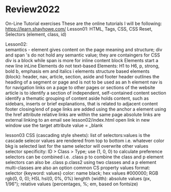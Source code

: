 # Review2022

On-Line Tutorial exercises
These are the online tutorials I will be following:
https://learn.shayhowe.com/
Lesson01:
HTML, Tags, CSS, CSS Reset, Selectors (element, class, id)

Lesson02:  
semantics - element gives content on the page meaning and structure;
div and span 's do not hold any semantic value; they are containgers for CSS
div is a block while span is more for inline content
block Elements start a new line
inLine Elements do not
text-based Elements: H1 to H6, p, strong, bold b, emphasis em and italics i elements
structure based elements (block): header, nav, article, section, aside and footer
header outlines the heading of a segment or page and is not to be used as an h element
nav is for navigation links on a page to other pages or sections of the website
article is to identify a section of independent, self-contained content
section identify a thematic grouping of content
aside holds content, such as sidebars, inserts or brief explanations, that is related to adjacent content
footer closing/end of page
links are added using the anchor a element using the href attribute
relative links are within the same page
absolute links are external
linking to an email see lesson02/index.html
open link in new window use the target attribute value = \_blank

lesson03
CSS (cascading style sheets):
list of selectors:values is the cascade
selecor values are rendered from top to bottom
i.e. whatever color bkg is selected last for the same selector will overwrite other values
selector specificity: ID > Class > Type; use (1, 0, 0) to calculate preference
selectors can be combined i.e. .class p to combine the class and p element
selectors can also be .class p.class2 using two classes and a p element
multi-classes are also an option
common CS property values
format: selector {keyword: values}
color: name black; hex values #000000; RGB rgb(0, 0, 0); HSL hsl(0, 0%, 0%)
lenghth (width): absolute values (px, 1/96"); relative values (percentages, %; em, based on fontsize)
